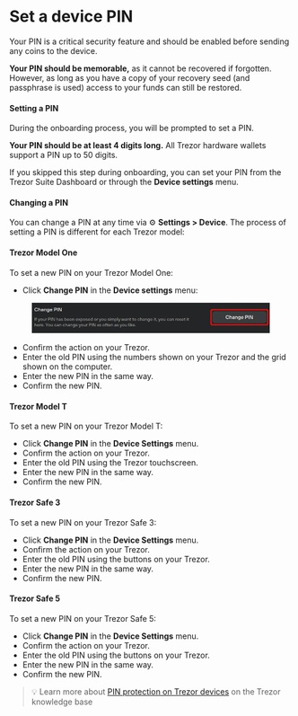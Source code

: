 # Set a device PIN

Your PIN is a critical security feature and should be enabled before sending any coins to the device.

**Your PIN should be memorable,** as it cannot be recovered if forgotten. However, as long as you have a copy of your recovery seed (and passphrase is used) access to your funds can still be restored.

#### **Setting a PIN**

During the onboarding process, you will be prompted to set a PIN.

**Your PIN should be at least 4 digits long.** All Trezor hardware wallets support a PIN up to 50 digits.

If you skipped this step during onboarding, you can set your PIN from the Trezor Suite Dashboard or through the **Device settings** menu.

#### **Changing a PIN**

You can change a PIN at any time via ⚙️ **Settings > Device**. The process of setting a PIN is different for each Trezor model:

#### **Trezor Model One**

To set a new PIN on your Trezor Model One:

* Click **Change PIN** in the **Device settings** menu:

<figure><img src="../../.gitbook/assets/Settings_Change_PIN-highlight.png" alt=""><figcaption></figcaption></figure>

* Confirm the action on your Trezor.
* Enter the old PIN using the numbers shown on your Trezor and the grid shown on the computer.
* Enter the new PIN in the same way.
* Confirm the new PIN.

#### **Trezor Model T**

To set a new PIN on your Trezor Model T:

* Click **Change PIN** in the **Device Settings** menu.
* Confirm the action on your Trezor.
* Enter the old PIN using the Trezor touchscreen.
* Enter the new PIN in the same way.
* Confirm the new PIN.

#### **Trezor Safe 3**

To set a new PIN on your Trezor Safe 3:

* Click **Change PIN** in the **Device Settings** menu.
* Confirm the action on your Trezor.
* Enter the old PIN using the buttons on your Trezor.
* Enter the new PIN in the same way.
* Confirm the new PIN.

#### **Trezor Safe 5**

To set a new PIN on your Trezor Safe 5:

* Click **Change PIN** in the **Device Settings** menu.
* Confirm the action on your Trezor.
* Enter the old PIN using the buttons on your Trezor.
* Enter the new PIN in the same way.
* Confirm the new PIN.



> 💡 Learn more about [PIN protection on Trezor devices](https://trezor.io/guides/trezor-devices/pin-protection-on-trezor-devices) on the Trezor knowledge base
